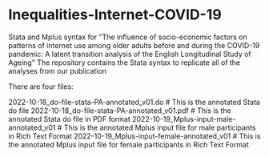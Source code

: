# Inequalities-Internet-COVID-19
Stata and Mplus syntax for "The influence of socio-economic factors on patterns of internet use among older adults before and during the COVID-19 pandemic: A latent transition analysis of the English Longitudinal Study of Ageing"
The repository contains the Stata syntax to replicate all of the analyses from our publication

There are four files:

2022-10-18_do-file-stata-PA-annotated_v01.do # This is the annotated Stata do file
2022-10-18_do-file-stata-PA-annotated_v01.pdf # This is the annotated Stata do file in PDF format
2022-10-19_Mplus-input-male-annotated_v01 # This is the annotated Mplus input file for male participants in Rich Text Format
2022-10-19_Mplus-input-female-annotated_v01 # This is the annotated Mplus input file for female participants in Rich Text Format
